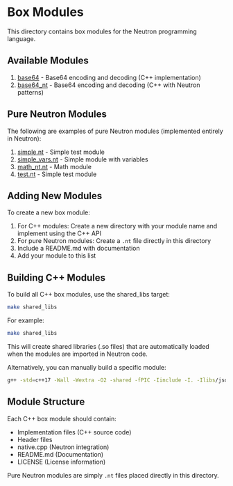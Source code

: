 # Box Modules

This directory contains box modules for the Neutron programming language.

## Available Modules

1. [base64](base64/) - Base64 encoding and decoding (C++ implementation)
2. [base64_nt](base64_nt/) - Base64 encoding and decoding (C++ with Neutron patterns)

## Pure Neutron Modules

The following are examples of pure Neutron modules (implemented entirely in Neutron):

1. [simple.nt](simple.nt) - Simple test module
2. [simple_vars.nt](simple_vars.nt) - Simple module with variables
3. [math_nt.nt](math_nt.nt) - Math module
4. [test.nt](test.nt) - Simple test module

## Adding New Modules

To create a new box module:

1. For C++ modules: Create a new directory with your module name and implement using the C++ API
2. For pure Neutron modules: Create a `.nt` file directly in this directory
3. Include a README.md with documentation
4. Add your module to this list

## Building C++ Modules

To build all C++ box modules, use the shared_libs target:

```bash
make shared_libs
```

For example:
```bash
make shared_libs
```

This will create shared libraries (.so files) that are automatically loaded when the modules are imported in Neutron code.

Alternatively, you can manually build a specific module:

```bash
g++ -std=c++17 -Wall -Wextra -O2 -shared -fPIC -Iinclude -I. -Ilibs/json -Ilibs/http -Ilibs/time -Ilibs/sys -Ibox box/module_name/native.cpp -o box/module_name/module_name.so
```

## Module Structure

Each C++ box module should contain:
- Implementation files (C++ source code)
- Header files
- native.cpp (Neutron integration)
- README.md (Documentation)
- LICENSE (License information)

Pure Neutron modules are simply `.nt` files placed directly in this directory.